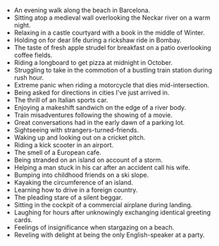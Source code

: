 - An evening walk along the beach in Barcelona.
- Sitting atop a medieval wall overlooking the Neckar river on a warm night.
- Relaxing in a castle courtyard with a book in the middle of Winter.
- Holding on for dear life during a rickshaw ride in Bombay.
- The taste of fresh apple strudel for breakfast on a patio overlooking coffee fields.
- Riding a longboard to get pizza at midnight in October.
- Struggling to take in the commotion of a bustling train station during rush hour.
- Extreme panic when riding a motorcycle that dies mid-intersection.
- Being asked for directions in cities I've just arrived in.
- The thrill of an Italian sports car.
- Enjoying a makeshift sandwich on the edge of a river body.
- Train misadventures following the showing of a movie.
- Great conversations had in the early dawn of a parking lot.
- Sightseeing with strangers-turned-friends.
- Waking up and looking out on a cricket pitch.
- Riding a kick scooter in an airport.
- The smell of a European cafe.
- Being stranded on an island on account of a storm.
- Helping a man stuck in his car after an accident call his wife.
- Bumping into childhood friends on a ski slope.
- Kayaking the circumference of an island.
- Learning how to drive in a foreign country.
- The pleading stare of a silent beggar.
- Sitting in the cockpit of a commercial airplane during landing.
- Laughing for hours after unknowingly exchanging identical greeting cards.
- Feelings of insignificance when stargazing on a beach.
- Reveling with delight at being the only English-speaker at a party.